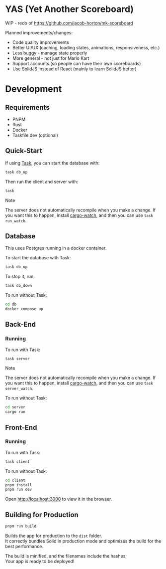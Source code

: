 # YAS (Yet Another Scoreboard)

WIP - redo of https://github.com/jacob-horton/mk-scoreboard

Planned improvements/changes:
- Code quality improvements
- Better UI/UX (caching, loading states, animations, responsiveness, etc.)
- Less buggy - manage state properly
- More general - not just for Mario Kart
- Support accounts (so people can have their own scoreboards)
- Use SolidJS instead of React (mainly to learn SolidJS better)


# Development

## Requirements

- PNPM
- Rust
- Docker
- Taskfile.dev (optional)


## Quick-Start

If using [Task](https://taskfile.dev), you can start the database with:
```bash
task db_up
```

Then run the client and server with:
```bash
task
```

> [!Note]
> The server does not automatically recompile when you make a change. If you want this to happen, install [cargo-watch](https://crates.io/crates/cargo-watch), and then you can use `task run_watch`.


## Database

This uses Postgres running in a docker container.

To start the database with Task:
```bash
task db_up
```

To stop it, run:
```bash
task db_down
```

To run without Task:
```bash
cd db
docker compose up
```


## Back-End

### Running

To run with Task:
```bash
task server
```

> [!Note]
> The server does not automatically recompile when you make a change. If you want this to happen, install [cargo-watch](https://crates.io/crates/cargo-watch), and then you can use `task server_watch`.

To run without Task:
```bash
cd server
cargo run
```


## Front-End

### Running

To run with Task:
```bash
task client
```

To run without Task:
```bash
cd client
pnpm install
pnpm run dev
```

Open [http://localhost:3000](http://localhost:3000) to view it in the browser.


## Building for Production

```bash
pnpm run build
```

Builds the app for production to the `dist` folder.<br>
It correctly bundles Solid in production mode and optimizes the build for the best performance.

The build is minified, and the filenames include the hashes.<br>
Your app is ready to be deployed!

